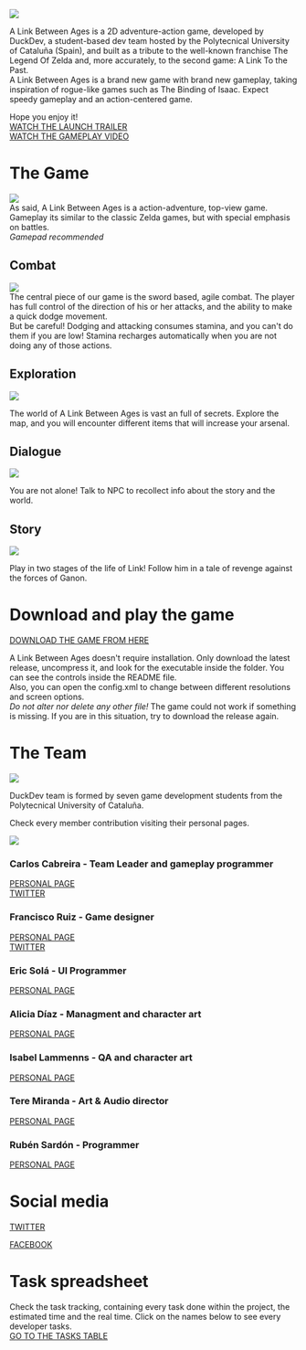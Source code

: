 
![](https://fotos.subefotos.com/d1740900ec8419e126fe2dca89910b70o.png)


 A Link Between Ages is a 2D adventure-action game, developed by DuckDev, a student-based dev team hosted by the Polytecnical University of Cataluña (Spain), and built as a tribute to the well-known franchise The Legend Of Zelda and, more accurately, to the second game: A Link To the Past.   
  A Link Between Ages is a brand new game with brand new gameplay, taking inspiration of rogue-like games such as The Binding of Isaac.
  Expect speedy gameplay and an action-centered game.   
  
  Hope you enjoy it!  
  [WATCH THE LAUNCH TRAILER](https://www.youtube.com/watch?v=1zKuvson0wY&feature=youtu.be)   
  [WATCH THE GAMEPLAY VIDEO](https://www.youtube.com/watch?v=R-CC0O0SMIA)   
  
<h1> The Game </h1>   

 ![](https://fotos.subefotos.com/a771dbf63c2349ffa76e10ffff750b54o.png)   
    As said, A Link Between Ages is a action-adventure, top-view game. Gameplay its similar to the classic Zelda games, but with special emphasis on battles.  
    *Gamepad recommended*
    
<h2>Combat </h2>   

 ![](https://fotos.subefotos.com/b043f1e01de16d1a3a53f2c0e3808236o.gif)    
 The central piece of our game is the sword based, agile combat. The player has full control of the direction of his or her attacks, and the ability to make a quick dodge movement.   
 But be careful! Dodging and attacking consumes stamina, and you can't do them if you are low! Stamina recharges automatically when you are not doing any of those actions.   
 
 <h2>Exploration</h2>   
 
 ![](https://fotos.subefotos.com/382385bb9c70a8a1c16f4cde353f2089o.png)   
 
   The world of A Link Between Ages is vast an full of secrets. Explore the map, and you will encounter different items that will increase your arsenal.
   
  <h2>Dialogue</h2>      
  
   ![](https://fotos.subefotos.com/db1d48117b69d6192454137309ad8de1o.png)   
   
   You are not alone! Talk to NPC to recollect info about the story and the world.  
   
   <h2> Story </h2>
   
   ![](https://fotos.subefotos.com/7f2acaa5a13c14920ac4fae1a4c1422co.png)
   
  Play in two stages of the life of Link! Follow him in a tale of revenge against the forces of Ganon.
  
  
 <h1>Download and play the game</h1>   
 
[DOWNLOAD THE GAME FROM HERE](https://github.com/carcasanchez/ALinkBetweenAges/releases/tag/v1.5)
 
   A Link Between Ages doesn't require installation. Only download the latest release, uncompress it, and look for the executable inside the folder. You can see the controls inside the README file.   
   Also, you can open the config.xml to change between different resolutions and screen options.    
  *Do not alter nor delete any other file!* The game could not work if something is missing. If you are in this situation, try to download the release again. 
  
<h1> The Team </h1>   

 ![](https://fotos.subefotos.com/30828b68b34e52f156fd2e0e084d2f55o.png)   
  
 DuckDev team is formed by seven game development students from the Polytecnical University of Cataluña.
 
 
 Check every member contribution visiting their personal pages.
 
 ![](https://fotos.subefotos.com/644979c57a49ac25982f4a78c1956f9fo.jpg)
 
 
 
<h3>Carlos Cabreira - Team Leader and gameplay programmer </h3>   

[PERSONAL PAGE](https://carcasanchez.github.io/CarlosCabreira/)   
[TWITTER](https://twitter.com/carcasanchez)     
  
 
 
<h3> Francisco Ruiz - Game designer </h3>   

[PERSONAL PAGE](https://botttos.github.io/FranRuiz/)   
[TWITTER](https://twitter.com/_dd_fran)  


 
<h3> Eric Solá - UI Programmer </h3>

[PERSONAL PAGE](http://heladodepistacho.github.io/UI-Programmer/)
 
<h3> Alicia Díaz - Managment and character art </h3>



[PERSONAL PAGE](https://aliciadr.github.io/Alicia-Diaz-Riera/)
 
<h3> Isabel Lammenns - QA and character art </h3>


[PERSONAL PAGE](https://ilammens.github.io/IsabelLammens_DuckDev/)
 
<h3> Tere Miranda - Art & Audio director </h3>

[PERSONAL PAGE](https://sunleys.github.io/TereMiranda/)
 
<h3> Rubén Sardón - Programmer </h3>
 
 [PERSONAL PAGE]( https://cumus.github.io/RubCode/)
 

 
<h1> Social media</h1>  

[TWITTER](https://twitter.com/DuckDevv)

[FACEBOOK](https://es-es.facebook.com/DuckDevv/)

<h1>Task spreadsheet</h1>

Check the task tracking, containing every task done within the project, the estimated time and the real time.
Click on the names below to see every developer tasks.   
[GO TO THE TASKS TABLE](https://drive.google.com/open?id=1wDSiRsOovnBoKADgMYLOYe8cL9ciBohrWiShAYju1xI)  
  


